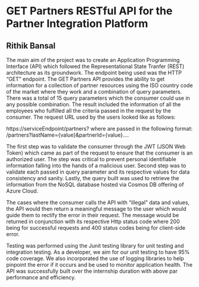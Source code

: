 # GET Partners RESTful API for the Partner Integration Platform

## Rithik Bansal

The main aim of the project was to create an Application Programming Interface (API) which followed the Representational State Tranfer (REST) architecture as its groundwork. The endpoint being used was the HTTP “GET” endpoint. The GET Partners API provides the ability to get information for a collection of partner resources using the ISO country code of the market where they work and a combination of query parameters. There was a total of 15 query parameters which the consumer could use in any possible combination. The result included the information of all the employees who fulfilled all the criteria passed in the request by the consumer. The request URL used by the users looked like as follows:

  https://serviceEndpoint/partners?<params>
  where <params> are passed in the following format: /partners?lastName={value}&partnerId={value}....

The first step was to validate the consumer through the JWT (JSON Web Token) which came as part of the request to ensure that the consumer is an authorized user. The step was critical to prevent personal identifiable information falling into the hands of a malicious user. Second step was to validate each passed in query parameter and its respective values for data consistency and sanity. Lastly, the query built was used to retrieve the information from the NoSQL database hosted via Cosmos DB offering of Azure Cloud.

The cases where the consumer calls the API with “illegal” data and values, the API would then return a meaningful message to the user which would guide them to rectify the error in their request. The message would be returned in conjunction with its respective Http status code where 200 being for successful requests and 400 status codes being for client-side error.

Testing was performed using the Junit testing library for unit testing and integration testing. As a developer, we aim for our unit testing to have 95% code coverage. We also incorporated the use of logging libraries to help pinpoint the error if it occurs and be used to monitor application health. The API was successfully built over the internship duration with above par performance and efficiency.
